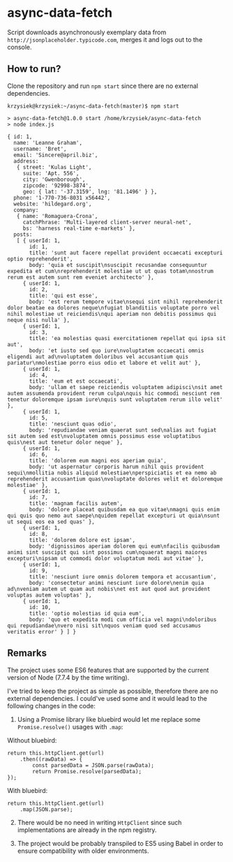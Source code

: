 # async-data-fetch
Script downloads asynchronously exemplary data from `http://jsonplaceholder.typicode.com`, merges it and logs out to the console.

## How to run?
Clone the repository and run `npm start` since there are no external dependencies.

```
krzysiek@krzysiek:~/async-data-fetch(master)$ npm start

> async-data-fetch@1.0.0 start /home/krzysiek/async-data-fetch
> node index.js

{ id: 1,
  name: 'Leanne Graham',
  username: 'Bret',
  email: 'Sincere@april.biz',
  address: 
   { street: 'Kulas Light',
     suite: 'Apt. 556',
     city: 'Gwenborough',
     zipcode: '92998-3874',
     geo: { lat: '-37.3159', lng: '81.1496' } },
  phone: '1-770-736-8031 x56442',
  website: 'hildegard.org',
  company: 
   { name: 'Romaguera-Crona',
     catchPhrase: 'Multi-layered client-server neural-net',
     bs: 'harness real-time e-markets' },
  posts: 
   [ { userId: 1,
       id: 1,
       title: 'sunt aut facere repellat provident occaecati excepturi optio reprehenderit',
       body: 'quia et suscipit\nsuscipit recusandae consequuntur expedita et cum\nreprehenderit molestiae ut ut quas totam\nnostrum rerum est autem sunt rem eveniet architecto' },
     { userId: 1,
       id: 2,
       title: 'qui est esse',
       body: 'est rerum tempore vitae\nsequi sint nihil reprehenderit dolor beatae ea dolores neque\nfugiat blanditiis voluptate porro vel nihil molestiae ut reiciendis\nqui aperiam non debitis possimus qui neque nisi nulla' },
     { userId: 1,
       id: 3,
       title: 'ea molestias quasi exercitationem repellat qui ipsa sit aut',
       body: 'et iusto sed quo iure\nvoluptatem occaecati omnis eligendi aut ad\nvoluptatem doloribus vel accusantium quis pariatur\nmolestiae porro eius odio et labore et velit aut' },
     { userId: 1,
       id: 4,
       title: 'eum et est occaecati',
       body: 'ullam et saepe reiciendis voluptatem adipisci\nsit amet autem assumenda provident rerum culpa\nquis hic commodi nesciunt rem tenetur doloremque ipsam iure\nquis sunt voluptatem rerum illo velit' },
     { userId: 1,
       id: 5,
       title: 'nesciunt quas odio',
       body: 'repudiandae veniam quaerat sunt sed\nalias aut fugiat sit autem sed est\nvoluptatem omnis possimus esse voluptatibus quis\nest aut tenetur dolor neque' },
     { userId: 1,
       id: 6,
       title: 'dolorem eum magni eos aperiam quia',
       body: 'ut aspernatur corporis harum nihil quis provident sequi\nmollitia nobis aliquid molestiae\nperspiciatis et ea nemo ab reprehenderit accusantium quas\nvoluptate dolores velit et doloremque molestiae' },
     { userId: 1,
       id: 7,
       title: 'magnam facilis autem',
       body: 'dolore placeat quibusdam ea quo vitae\nmagni quis enim qui quis quo nemo aut saepe\nquidem repellat excepturi ut quia\nsunt ut sequi eos ea sed quas' },
     { userId: 1,
       id: 8,
       title: 'dolorem dolore est ipsam',
       body: 'dignissimos aperiam dolorem qui eum\nfacilis quibusdam animi sint suscipit qui sint possimus cum\nquaerat magni maiores excepturi\nipsam ut commodi dolor voluptatum modi aut vitae' },
     { userId: 1,
       id: 9,
       title: 'nesciunt iure omnis dolorem tempora et accusantium',
       body: 'consectetur animi nesciunt iure dolore\nenim quia ad\nveniam autem ut quam aut nobis\net est aut quod aut provident voluptas autem voluptas' },
     { userId: 1,
       id: 10,
       title: 'optio molestias id quia eum',
       body: 'quo et expedita modi cum officia vel magni\ndoloribus qui repudiandae\nvero nisi sit\nquos veniam quod sed accusamus veritatis error' } ] }
```

## Remarks
The project uses some ES6 features that are supported by the current version of Node (7.7.4 by the time writing).

I've tried to keep the project as simple as possible, therefore there are no external dependencies. I could've used some and it would lead to the following changes in the code:

1. Using a Promise library like bluebird would let me replace some `Promise.resolve()` usages with `.map`:

Without bluebird:
```
return this.httpClient.get(url)
    .then((rawData) => {
        const parsedData = JSON.parse(rawData);
        return Promise.resolve(parsedData);
});
```

With bluebird:
```
return this.httpClient.get(url)
    .map(JSON.parse);
```

2. There would be no need in writing `HttpClient` since such implementations are already in the npm registry.

3. The project would be probably transpiled to ES5 using Babel in order to ensure compatibility with older environments.
